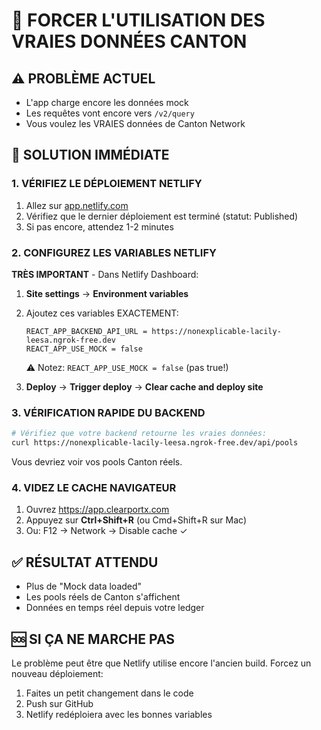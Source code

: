 # 🚀 FORCER L'UTILISATION DES VRAIES DONNÉES CANTON

## ⚠️ PROBLÈME ACTUEL
- L'app charge encore les données mock
- Les requêtes vont encore vers `/v2/query`
- Vous voulez les VRAIES données de Canton Network

## 🔧 SOLUTION IMMÉDIATE

### 1. VÉRIFIEZ LE DÉPLOIEMENT NETLIFY
1. Allez sur [app.netlify.com](https://app.netlify.com)
2. Vérifiez que le dernier déploiement est terminé (statut: Published)
3. Si pas encore, attendez 1-2 minutes

### 2. CONFIGUREZ LES VARIABLES NETLIFY
**TRÈS IMPORTANT** - Dans Netlify Dashboard:
1. **Site settings** → **Environment variables**
2. Ajoutez ces variables EXACTEMENT:
   ```
   REACT_APP_BACKEND_API_URL = https://nonexplicable-lacily-leesa.ngrok-free.dev
   REACT_APP_USE_MOCK = false
   ```
   ⚠️ Notez: `REACT_APP_USE_MOCK = false` (pas true!)

3. **Deploy** → **Trigger deploy** → **Clear cache and deploy site**

### 3. VÉRIFICATION RAPIDE DU BACKEND
```bash
# Vérifiez que votre backend retourne les vraies données:
curl https://nonexplicable-lacily-leesa.ngrok-free.dev/api/pools
```

Vous devriez voir vos pools Canton réels.

### 4. VIDEZ LE CACHE NAVIGATEUR
1. Ouvrez https://app.clearportx.com
2. Appuyez sur **Ctrl+Shift+R** (ou Cmd+Shift+R sur Mac)
3. Ou: F12 → Network → Disable cache ✓

## ✅ RÉSULTAT ATTENDU
- Plus de "Mock data loaded"
- Les pools réels de Canton s'affichent
- Données en temps réel depuis votre ledger

## 🆘 SI ÇA NE MARCHE PAS
Le problème peut être que Netlify utilise encore l'ancien build. Forcez un nouveau déploiement:
1. Faites un petit changement dans le code
2. Push sur GitHub
3. Netlify redéploiera avec les bonnes variables
